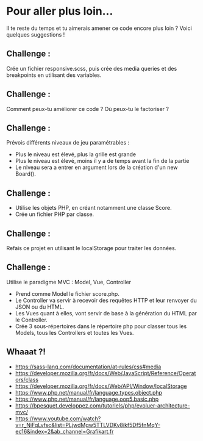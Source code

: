 # Pour aller plus loin...

Il te reste du temps et tu aimerais amener ce code encore plus loin ?
Voici quelques suggestions !


## Challenge : 

Crée un fichier responsive.scss, puis crée des media queries et des breakpoints en utilisant des variables.


## Challenge : 

Comment peux-tu améliorer ce code ? Où peux-tu le factoriser ?


## Challenge : 

Prévois différents niveaux de jeu paramétrables :
- Plus le niveau est élevé, plus la grille est grande
- Plus le niveau est élevé, moins il y a de temps avant la fin de la partie
- Le niveau sera a entrer en argument lors de la création d'un new Board().


## Challenge : 

- Utilise les objets PHP, en créant notamment une classe Score.
- Crée un fichier PHP par classe.


## Challenge : 

Refais ce projet en utilisant le localStorage pour traiter les données.


## Challenge : 

Utilise le paradigme MVC : Model, Vue, Controller
- Prend comme Model le fichier score.php.
- Le Controller va servir à recevoir des requêtes HTTP et leur renvoyer du JSON ou du HTML. 
- Les Vues quant à elles, vont servir de base à la génération du HTML par le Controller.
- Crée 3 sous-répertoires dans le répertoire php pour classer tous les Models, tous les Controllers et toutes les Vues.


## Whaaat ?!

- https://sass-lang.com/documentation/at-rules/css#media
- https://developer.mozilla.org/fr/docs/Web/JavaScript/Reference/Operators/class
- https://developer.mozilla.org/fr/docs/Web/API/Window/localStorage
- https://www.php.net/manual/fr/language.types.object.php
- https://www.php.net/manual/fr/language.oop5.basic.php
- https://bpesquet.developpez.com/tutoriels/php/evoluer-architecture-mvc/
- https://www.youtube.com/watch?v=r_NiFqLvfsc&list=PLjwdMgw5TTLVDKy8ikf5Df5fnMqY-ec16&index=2&ab_channel=Grafikart.fr
